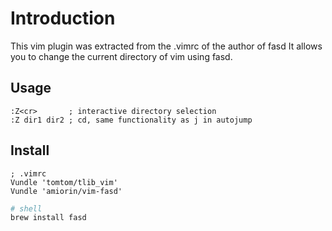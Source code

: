 # Introduction
This vim plugin was extracted from the .vimrc of the author of fasd
It allows you to change the current directory of vim using fasd.

## Usage
```vim
:Z<cr>       ; interactive directory selection
:Z dir1 dir2 ; cd, same functionality as j in autojump
```

## Install
```vim
; .vimrc
Vundle 'tomtom/tlib_vim'
Vundle 'amiorin/vim-fasd'
```

```sh
# shell
brew install fasd
```
